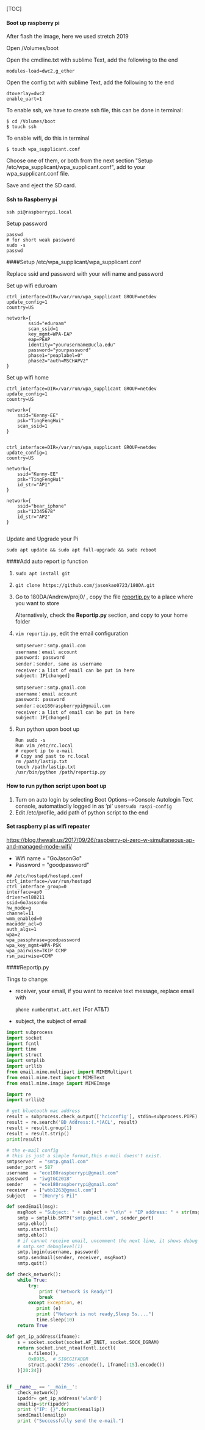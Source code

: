 [TOC]

#### Boot up raspberry pi

After flash the image, here we used stretch 2019

Open /Volumes/boot 

Open the cmdline.txt with sublime Text, add the following to the end

```
modules-load=dwc2,g_ether
```

Open the config.txt with sublime Text, add the following to the end

```
dtoverlay=dwc2
enable_uart=1
```

To enable ssh, we have to create ssh file, this can be done in terminal:

```
$ cd /Volumes/boot
$ touch ssh
```

To enable wifi, do this in terminal

```
$ touch wpa_supplicant.conf
```

Choose one of them, or both from the next section "Setup /etc/wpa_supplicant/wpa_supplicant.conf", add to your wpa_supplicant.conf file.

Save and eject the SD card.

#### Ssh to Raspberry pi

```
ssh pi@raspberrypi.local
```

Setup password

```
passwd
# for short weak password
sudo -s
passwd
```

####Setup /etc/wpa_supplicant/wpa_supplicant.conf

Replace ssid and password with your wifi name and password

Set up wifi eduroam

```
ctrl_interface=DIR=/var/run/wpa_supplicant GROUP=netdev
update_config=1
country=US

network={
        ssid="eduroam"
        scan_ssid=1
        key_mgmt=WPA-EAP
        eap=PEAP
        identity="yourusername@ucla.edu"
        password="yourpassword"
        phase1="peaplabel=0"
        phase2="auth=MSCHAPV2"
}
```

Set up wifi home

```
ctrl_interface=DIR=/var/run/wpa_supplicant GROUP=netdev
update_config=1
country=US

network={
    ssid="Kenny-EE"
    psk="TingFengHui"
    scan_ssid=1
}
```

```

ctrl_interface=DIR=/var/run/wpa_supplicant GROUP=netdev
update_config=1
country=US

network={
    ssid="Kenny-EE"
    psk="TingFengHui"
    id_str="AP1"
}

network={
    ssid="bear_iphone"
    psk="12345678"
    id_str="AP2"
}


```

Update and Upgrade your Pi

```
sudo apt update && sudo apt full-upgrade && sudo reboot
```

####Add auto report ip function

1. ```sudo apt install git```

2. ```git clone https://github.com/jasonkao0723/180DA.git  ```

3. Go to 180DA/Andrew/proj0/ , copy the file [reportip.py](https://github.com/jasonkao0723/180DA/blob/master/Andrew/proj0/reportip.py) to a place where you want to store

   Alternatively, check the **Reportip.py** section, and copy to your home folder

4. ```vim reportip.py```, edit the email configuration

   ```
   smtpserver：smtp.gmail.com
   username：email account
   password: password
   sender：sender, same as username
   receiver：a list of email can be put in here
   subject: IP[changed]
   ```

   ```
   smtpserver：smtp.gmail.com
   username：email account
   password: password
   sender：ece180raspberrypi@gmail.com
   receiver：a list of email can be put in here
   subject: IP[changed]
   ```

5. Run python upon boot up

   ```
   Run sudo -s
   Run vim /etc/rc.local
   # report ip to e-mail
   # Copy and past to rc.local
   rm /path/lastip.txt
   touch /path/lastip.txt
   /usr/bin/python /path/reportip.py
   ```

#### How to run python script upon boot up

1. Turn on auto login by selecting Boot Options-->Console Autologin Text console, automatiaclly logged in as ‘pi’ user```sudo raspi-config```
2. Edit /etc/profile, add path of python script to the end

#### Set raspberry pi as wifi repeater

https://blog.thewalr.us/2017/09/26/raspberry-pi-zero-w-simultaneous-ap-and-managed-mode-wifi/

* Wifi name = "GoJasonGo"
* Password = "goodpassword"

```
## /etc/hostapd/hostapd.conf
ctrl_interface=/var/run/hostapd
ctrl_interface_group=0
interface=ap0
driver=nl80211
ssid=GoJassonGo
hw_mode=g
channel=11
wmm_enabled=0
macaddr_acl=0
auth_algs=1
wpa=2
wpa_passphrase=goodpassword
wpa_key_mgmt=WPA-PSK
wpa_pairwise=TKIP CCMP
rsn_pairwise=CCMP
```

####Reportip.py

Tings to change:

* receiver, your email, if you want to receive text message, replace email with 

   ```phone number@txt.att.net``` (For AT&T)

* subject, the subject of email

```python
import subprocess
import socket
import fcntl
import time
import struct
import smtplib
import urllib
from email.mime.multipart import MIMEMultipart
from email.mime.text import MIMEText
from email.mime.image import MIMEImage

import re
import urllib2

# get bluetooth mac address
result = subprocess.check_output(['hciconfig'], stdin=subprocess.PIPE)
result = re.search('BD Address:(.*)ACL', result)
result = result.group(1)
result = result.strip()
print(result)

# the e-mail config
# this is just a simple format,this e-mail doesn't exist.
smtpserver  = "smtp.gmail.com"
sender_port = 587
username  = "ece180raspberrypi@gmail.com"
password  = "iwgtGC2018"
sender 	  = "ece180raspberrypi@gmail.com"
receiver  = ["wbb1263@gmail.com"]
subject   = "[Henry's Pi]"

def sendEmail(msg):
    msgRoot = "Subject: " + subject + "\n\n" + "IP address: " + str(msg) +"\n"+ "BT address: " + str(result)
    smtp = smtplib.SMTP("smtp.gmail.com", sender_port)
    smtp.ehlo()
    smtp.starttls()
    smtp.ehlo()
    # if cannot receive email, uncomment the next line, it shows debug information
    # smtp.set_debuglevel(1)
    smtp.login(username, password)
    smtp.sendmail(sender, receiver, msgRoot)
    smtp.quit()

def check_network():
    while True:
        try:
            print ("Network is Ready!")
            break
        except Exception, e:
           print (e)
           print ("Network is not ready,Sleep 5s....")
           time.sleep(10)
    return True

def get_ip_address(ifname):
    s = socket.socket(socket.AF_INET, socket.SOCK_DGRAM)
    return socket.inet_ntoa(fcntl.ioctl(
        s.fileno(),
        0x8915,  # SIOCGIFADDR
        struct.pack('256s'.encode(), ifname[:15].encode())
    )[20:24])


if __name__ == '__main__':
    check_network()
    ipaddr= get_ip_address('wlan0')
    emailip=str(ipaddr)
    print ("IP: {}".format(emailip))
    sendEmail(emailip)
    print ("Successfully send the e-mail.")
```

